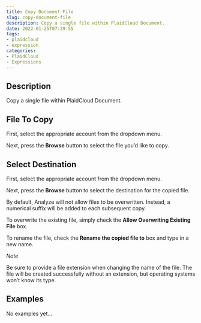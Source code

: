 ```yaml
---
title: Copy Document File
slug: copy-document-file
description: Copy a single file within PlaidCloud Document.
date: 2022-01-25T07:39:55
tags:
- plaidcloud
- expression
categories:
- PlaidCloud
- Expressions
---
```



## Description


Copy a single file within PlaidCloud Document.



## File To Copy


First, select the appropriate account from the dropdown menu.



Next, press the **Browse** button to select the file you’d like to copy.



## Select Destination


First, select the appropriate account from the dropdown menu.



Next, press the **Browse** button to select the destination for the copied file.



By default, Analyze will not allow files to be overwritten. Instead, a numerical suffix will be added to each subsequent copy. 



To overwrite the existing file, simply check the **Allow Overwriting Existing File** box.



To rename the file, check the **Rename the copied file to** box and type in a new name.



*Note*


Be sure to provide a file extension when changing the name of the file. The file will be created successfully without an extension, but operating systems won’t know its type.







## Examples

No examples yet...

